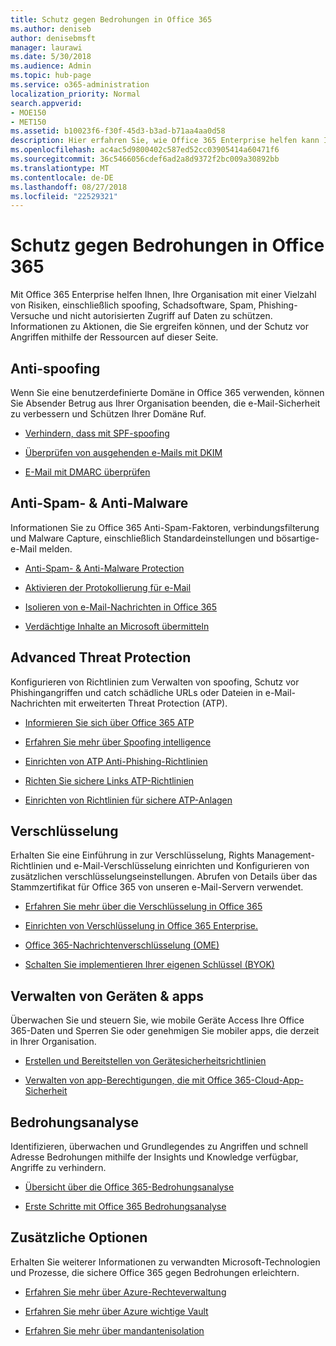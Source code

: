 ```yaml
---
title: Schutz gegen Bedrohungen in Office 365
ms.author: deniseb
author: denisebmsft
manager: laurawi
ms.date: 5/30/2018
ms.audience: Admin
ms.topic: hub-page
ms.service: o365-administration
localization_priority: Normal
search.appverid:
- MOE150
- MET150
ms.assetid: b10023f6-f30f-45d3-b3ad-b71aa4aa0d58
description: Hier erfahren Sie, wie Office 365 Enterprise helfen kann Ihre Organisation mit einer Vielzahl von Risiken, einschließlich spoofing, Schadsoftware, Spam, Phishing-Versuche und nicht autorisierten Zugriff auf Daten zu schützen.
ms.openlocfilehash: ac4ac5d9800402c587ed52cc03905414a60471f6
ms.sourcegitcommit: 36c5466056cdef6ad2a8d9372f2bc009a30892bb
ms.translationtype: MT
ms.contentlocale: de-DE
ms.lasthandoff: 08/27/2018
ms.locfileid: "22529321"
---
```

# <a name="protect-against-threats-in-office-365"></a>Schutz gegen Bedrohungen in Office 365

Mit Office 365 Enterprise helfen Ihnen, Ihre Organisation mit einer Vielzahl von Risiken, einschließlich spoofing, Schadsoftware, Spam, Phishing-Versuche und nicht autorisierten Zugriff auf Daten zu schützen. Informationen zu Aktionen, die Sie ergreifen können, und der Schutz vor Angriffen mithilfe der Ressourcen auf dieser Seite.
  
## <a name="anti-spoofing"></a>Anti-spoofing

Wenn Sie eine benutzerdefinierte Domäne in Office 365 verwenden, können Sie Absender Betrug aus Ihrer Organisation beenden, die e-Mail-Sicherheit zu verbessern und Schützen Ihrer Domäne Ruf.
  
- [Verhindern, dass mit SPF-spoofing](https://go.microsoft.com/fwlink/?linkid=851943)
    
- [Überprüfen von ausgehenden e-Mails mit DKIM](https://go.microsoft.com/fwlink/?linkid=851944)
    
- [E-Mail mit DMARC überprüfen](https://go.microsoft.com/fwlink/?linkid=832951)
    
## <a name="anti-spam-amp-anti-malware"></a>Anti-Spam- &amp; Anti-Malware

Informationen Sie zu Office 365 Anti-Spam-Faktoren, verbindungsfilterung und Malware Capture, einschließlich Standardeinstellungen und bösartige-e-Mail melden.
  
- [Anti-Spam- &amp; Anti-Malware Protection](anti-spam-and-anti-malware-protection.md)
    
- [Aktivieren der Protokollierung für e-Mail](https://technet.microsoft.com/en-us/library/dn879651.aspx)
    
- [Isolieren von e-Mail-Nachrichten in Office 365](quarantine-email-messages.md)
    
- [Verdächtige Inhalte an Microsoft übermitteln](https://technet.microsoft.com/en-us/library/dn762129%28v=exchg.150%29.aspx)
    
## <a name="advanced-threat-protection"></a>Advanced Threat Protection

Konfigurieren von Richtlinien zum Verwalten von spoofing, Schutz vor Phishingangriffen und catch schädliche URLs oder Dateien in e-Mail-Nachrichten mit erweiterten Threat Protection (ATP).
  
- [Informieren Sie sich über Office 365 ATP](office-365-atp.md)
    
- [Erfahren Sie mehr über Spoofing intelligence](learn-about-spoof-intelligence.md)
    
- [Einrichten von ATP Anti-Phishing-Richtlinien](set-up-atp-anti-phishing-policies.md)
    
- [Richten Sie sichere Links ATP-Richtlinien](set-up-atp-safe-links-policies.md)
    
- [Einrichten von Richtlinien für sichere ATP-Anlagen](set-up-atp-safe-attachments-policies.md)
    
## <a name="encryption"></a>Verschlüsselung

Erhalten Sie eine Einführung in zur Verschlüsselung, Rights Management-Richtlinien und e-Mail-Verschlüsselung einrichten und Konfigurieren von zusätzlichen verschlüsselungseinstellungen. Abrufen von Details über das Stammzertifikat für Office 365 von unseren e-Mail-Servern verwendet.
  
- [Erfahren Sie mehr über die Verschlüsselung in Office 365](encryption.md)
    
- [Einrichten von Verschlüsselung in Office 365 Enterprise.](set-up-encryption.md)
    
- [Office 365-Nachrichtenverschlüsselung (OME)](ome.md)
    
- [Schalten Sie implementieren Ihrer eigenen Schlüssel (BYOK)](https://docs.microsoft.com/azure/key-vault/key-vault-hsm-protected-keys#implementing-bring-your-own-key-byok-for-azure-key-vault)
    
## <a name="managing-devices-amp-apps"></a>Verwalten von Geräten &amp; apps

Überwachen Sie und steuern Sie, wie mobile Geräte Access Ihre Office 365-Daten und Sperren Sie oder genehmigen Sie mobiler apps, die derzeit in Ihrer Organisation.
  
- [Erstellen und Bereitstellen von Gerätesicherheitsrichtlinien](https://support.office.com/article/d310f556-8bfb-497b-9bd7-fe3c36ea2fd6)
    
- [Verwalten von app-Berechtigungen, die mit Office 365-Cloud-App-Sicherheit](manage-app-permissions-in-ocas.md)
    
## <a name="threat-intelligence"></a>Bedrohungsanalyse

Identifizieren, überwachen und Grundlegendes zu Angriffen und schnell Adresse Bedrohungen mithilfe der Insights und Knowledge verfügbar, Angriffe zu verhindern.
  
- [Übersicht über die Office 365-Bedrohungsanalyse](office-365-ti.md)
    
- [Erste Schritte mit Office 365 Bedrohungsanalyse](get-started-with-ti.md)
    
## <a name="additional-options"></a>Zusätzliche Optionen

Erhalten Sie weiterer Informationen zu verwandten Microsoft-Technologien und Prozesse, die sichere Office 365 gegen Bedrohungen erleichtern.
  
- [Erfahren Sie mehr über Azure-Rechteverwaltung](https://docs.microsoft.com/information-protection/understand-explore/what-is-azure-rms)
    
- [Erfahren Sie mehr über Azure wichtige Vault](https://docs.microsoft.com/azure/key-vault/)
    
- [Erfahren Sie mehr über mandantenisolation](http://download.microsoft.com/download/3/F/0/3F0420A2-657B-44B6-B21E-D7BD98A94390/Tenant%20Isolation%20in%20Office%20365.pdf)
    

